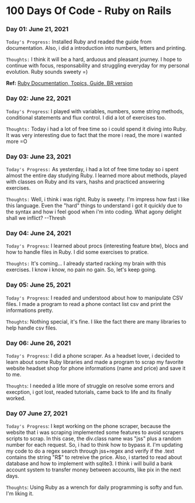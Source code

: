 # 100 Days Of Code - Ruby on Rails

### Day 01: June 21, 2021

``Today's Progress:`` Installed Ruby and readed the guide from documentation. Also, i did a introduction into numbers, letters and printing.

``Thoughts:`` I think it will be a hard, arduous and pleasant journey. I hope to continue with focus, responsability and struggling everyday for my personal evolution. Ruby sounds sweety =)

**Ref:**    [Ruby Documentation, ](https://www.ruby-lang.org/en/documentation/)
            [Topics, ](http://rubylearning.com/satishtalim/tutorial.html)
            [Guide, ](https://pine.fm/LearnToProgram/chap_00.html)
            [BR version](http://www.jmonteiro.com/aprendaaprogramar/chapter00.html)

### Day 02: June 22, 2021

``Today's Progress``: I played with variables, numbers, some string methods, conditional statements and flux control. I did a lot of exercises too.

``Thoughts:`` Today i had a lot of free time so i could spend it diving into Ruby. It was very interesting due to fact that the more i read, the more i wanted more =O

### Day 03: June 23, 2021

``Today's Progress:`` As yesterday, i had a lot of free time today so i spent almost the entire day studying Ruby. I learned more about methods, played with classes on Ruby and its vars, hashs and practiced answering exercises.

``Thoughts:`` Well, i think i was right. Ruby is sweety. I'm impress how fast i like this language. Even the "hard" things to understand i got it quickly due to the syntax and how i feel good when i'm into coding. What agony delight shall we inflict? --Thresh

### Day 04: June 24, 2021

`Today's Progress`: I learned about procs (interesting feature btw), blocs and how to handle files in Ruby. I did some exercises to pratice.

`Thoughts:` It's coming... I already started racking my brain with this exercises. I know i know, no pain no gain. So, let's keep going.

### Day 05: June 25, 2021

`Today's Progress`: I readed and understood about how to manipulate CSV files. I made a program to read a phone contact list csv and print the informations pretty.

`Thoughts`: Nothing special, it's fine. I like the fact there are many libraries to help handle csv files.

### Day 06: June 26, 2021

`Today's Progress`: I did a phone scraper. As a headset lover, i decided to learn about some Ruby libraries and made a program to scrap my favorite website headset shop for phone informations (name and price) and save it to me.

`Thoughts`: I needed a litle more of struggle on resolve some errors and execption, i got lost, readed tutorials, came back to life and its finally worked. 

### Day 07 June 27, 2021

`Today's Progress`: I kept working on the phone scraper, because the website that i was scraping implemented some features to avoid scrapers scripts to scrap. In this case, the div.class name was "jss" plus a random number for each request. So, i had to think how to bypass it. I'm updating my code to do a regex search through jss+regex and verify if the .text contains the string "R$" to retreive the price. Also, i started to read about database and how to implement with sqlite3. I think i will build a bank account system to transfer money between accounts, like pix in the next days.

`Thoughts`: Using Ruby as a wrench for daily programming is softy and fun. I'm liking it.
